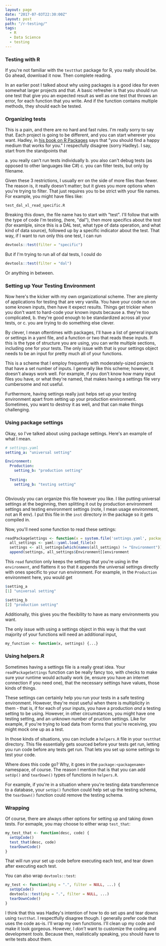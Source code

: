 ```yaml
---
layout: page
date: "2017-07-03T22:30:00Z"
layout: post
path: "/r-testing/"
tags:
  - R
  - Data Science
  - testing
---
```


### Testing with R

If you're not familiar with the `testthat` package for R, you really should be. Go
ahead, download it now. Then complete reading.

In an earlier post I
talked about why using packages is a good idea for even somewhat larger projects and
that. A basic refresher is that you should run one test that give you an expected
result as well as one test that throws an error, for each function that you write.
And if the function contains multiple methods, they should each be tested.

### Organizing tests
This is a pain, and there are no hard and fast rules. I'm really sorry to say that.
Each project is going to be different, and you can start wherever you want. Hadley,
in [his book on R Packages](http://r-pkgs.had.co.nz/tests.html) says that "you should find a happy medium that works for you." I respecfully disagree (sorry Hadley). I say, start from the standpoints that

a. you really can't run tests individually
b. you also can't debug tests (as opposed to other languages like C#)
c. you can filter tests, but only by filename.

Given these 3 restrictions, I usually err on the side of more files than fewer. The reason is, it really doesn't matter; but it gives you more options when you're trying to filter. That just requires you to be strict with your file names. For example, you might have files like:

```
test_dal_xl_read_specific.R
```

Breaking this down, the file name has to start with "test". I'll follow that with the type of code I'm testing, (here, "dal"), then more specifics about the test (for examlple, since this is a DAL test, what type of data operation, and what kind of data source), followed up by a specific indicator about the test. That way, if I want to run only this one test, I can run

```R
devtools::test(filter = "specific")
```

But if I'm trying to run all of dal tests, I could do

```R
devtools::test(filter = "dal")
```

Or anything in between.

### Setting up Your Testing Environment

Now here's the kicker with my own organizational scheme. Ther are plenty of applications for testing that are very vanilla. You have your code run on some known inputs, then have it expect results. Things get trickier when you don't want to hard-code your known inputs because a. they're too complicated, b. they're good enough to be standardized across all your tests, or c. you are trying to do something else clever.

By clever, I mean oftentimes with packages, I'll have a list of general inputs or settings in a yaml file, and a function or two that reads these inputs. If this is the type of structure you are using, you can write multiple sections, including one for your tests. The only issue with that is your settings object needs to be an input for pretty much all of your functions.

This is a scheme that I employ frequently with moderately-sized projects that have a set number of inputs. I generally like this scheme; however, it doesn't always work well. For example, if you don't know how many input files you have, or what they're named, that makes having a settings file very cumbersome and not useful.

Furthermore, having settings really just helps set up your testing environment apart from setting up your production environment. Sometimes, you want to destroy it as well, and that can make things challenging.

### Using package settings
Okay, so I've talked about using package settings. Here's an example of what I mean.

```yaml
# settings.yaml
setting_a: "universal setting"

Environment:
  Production:
    setting_b: "production setting"
	
  Testing:
    setting_b: "testing setting"
  
```

Obviously you can organize this file however you like. I like putting universal settings at the beginning, then splitting it out by production environment settings and testing environment settings (note, I mean usage environment, not an R env). I put this file in the `inst` directory in the package so it gets compiled in.

Now, you'll need some function to read these settings:

```R
readPackageSettings <- function(x = system.file('settings.yaml', package = "thispackage"), environment = "Production") {
  all_settings <- yaml::yaml.load_file(x)
  settings <- all_settings[which(names(all_settings) != "Environment")]
  append(settings, all_settings$Environment[[environment
```

This `read` function only keeps the settings that you're using in the `environment`, and flattens it so that it appends the universal settings directly with ones specific to your run environment. For example, in the `Production` environment here, you would get

```R
$setting_a
[1] "universal setting"

$setting_b
[2] "production setting"
```

Additionally, this gives you the flexibility to have as many environments you want.

The only issue with using a settings object in this way is that the vast majority of your functions will need an additional input,

```R
my_function <- function(x, settings) {...}
```


### Using helpers.R

Sometimes having a settings file is a really great idea. Your `readPackageSettings` function can be really fancy too, with checks to make sure your runtime would actually work (ie, ensure you have an internet connection if you need one), that the necessary settings have values, those kinds of things.

These settings can certainly help you run your tests in a safe testing environment. However, they're most useful when there is multiplicity in them - that is, if for each of your inputs, you have a production *and* a testing setting to be using. However, in other circumstances, you might have one testing setting, and an unknown number of pruction settings. Like for example, if you're trying to load data from forms that you're receiving, you might mock one up as a test.

In those kinds of situations, you can include a `helpers.R` file in your `testthat` directory. This file essentially gets sourced before your tests get run, letting you run code before any tests get run. That lets you set up some settings to test your code.

Where does this code go? Why, it goes in the `package:<packagename>` namespace, of course. The reason I mention that is that you can add `setUp()` and `tearDown()` types of functions in `helpers.R`.

For example, if you're in a situation where you're testing data transferrence to a database, your `setUp()` function could help set up the testing schema, the `tearDown()` function could remove the testing schema.

### Wrapping

Of course, there are always other options for setting up and taking down tests. For exmaple, you may choose to either wrap `test_that`:

```R
my_test_that <- function(desc, code) {
  setUpCode()
  test_that(desc, code)
  tearDownCode()
}
```

That will run your set up code before executing each test, and tear down after executing each test.

You can also wrap `devtools::test`:

```R
my_test <- function(pkg = ".", filter = NULL, ...) {
  setUpCode()
  devtools::test(pkg = ".", filter = NULL, ...)
  tearDownCode()
}
```

I think that this was Hadley's intention of how to do set ups and tear downs using `testthat`. I respectfully disagree though. I generally prefer code that uses the code as-is. I'll wrap my own functions. I'll clean up my code and make it look gorgeous. However, I *don't* want to customize the coding and development *tools*. Because then, realistically speaking, you should have to write tests about them.
